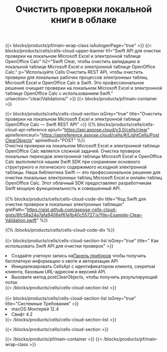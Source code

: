 ﻿---
title:  Очистить проверки локальной книги в облаке
description:  Облачные API и SDK для очистки проверок на Microsoft Excel и OpenOffice Calc. Четкие проверки локальных электронных таблиц с помощью облака Cells API. SDK поддерживает различные языки разработки. Среди них Android, C#, Go, Java, NodeJS, Perl, PHP, Python, Ruby и swift.
url: /ru/swift/clear/validations/
---
{{< blocks/products/pf/main-wrap-class isAutogenPage="true" >}}
{{< blocks/products/cells/cells-cloud-upper-banner h1="Swift API для очистки проверки на локальном Microsoft Excel и электронной таблице OpenOffice Calc" h2="Swift Clear, чтобы очистить валидацию в локальной таблице Microsoft Excel и электронной таблице OpenOffice Calc." p="Используйте Cells Очистить REST API, чтобы очистить проверки для локальных рабочих процессов электронных таблиц Microsoft Excel и OpenOffice Calc в Swift. Это профессиональное решение очищает проверки на локальном Microsoft Excel и электронной таблице OpenOffice Calc с использованием Swift." urlsection="clear/Validations/" >}}
{{< blocks/products/pf/main-container >}}

{{< blocks/products/cells/cells-cloud-section isGrey="true" title="Очистить проверки на локальном Microsoft Excel и электронной таблице OpenOffice Calc — Swift REST API" >}}
{{% blocks/products/cells/cells-cloud-api-reference apiurl="https://api.aspose.cloud/v3.0/cells/clear" apireferenceurl="https://apireference.aspose.cloud/cells/#/LightCells/PostClearObjects" apimethod="POST" %}}
<br/>
Очистка проверки на локальном Microsoft Excel и электронной таблице OpenOffice Calc является сложной задачей. Очистка проверок локальных переходов электронной таблицы Microsoft Excel и OpenOffice Calc выполняется нашим Swift SDK при сохранении основного структурного и логического содержимого исходной электронной таблицы. Наша библиотека Swift — это профессиональное решение для очистки локальных электронных таблиц Microsoft Excel и онлайн-таблиц OpenOffice Calc. Этот облачный SDK предоставляет разработчикам Swift мощную функциональность и совершенный API.
<br/>
<br/>
{{% blocks/products/cells/cells-cloud-code-div title="Код Swift для очистки проверок в локальных электронных таблицах" gistPath="https://gist.github.com/aspose-cells-cloud-gists/8fc58a24a7afa9406ef61e1b40c55727.js?file=Example-Clear-Validation.swift" %}}
  
{{% /blocks/products/cells/cells-cloud-code-div %}}
<br/>
<br/>
{{< blocks/products/cells/cells-cloud-section-list isGrey="true" title=" Как использовать Swift API для очистки проверок" >}}
<li> Создайте учетную запись на<a href="https://dashboard.aspose.cloud/">Панель приборов</a> чтобы получить бесплатную информацию о квоте и авторизации API</li>
<li>Инициализировать CellsApi с идентификатором клиента, секретом клиента, базовым URL-адресом и версией API.</li>
<li>Вызовите метод postClearObjects, чтобы получить результирующий поток</li>
{{< /blocks/products/cells/cells-cloud-section-list >}}
<br/>
<br/>
{{< blocks/products/cells/cells-cloud-section-list isGrey="true" title="Системные Требования" >}}
<li>macOS Монтерей 12.4</li>
<li>Свифт 4.2</li>
{{< /blocks/products/cells/cells-cloud-section-list >}}

{{< /blocks/products/cells/cells-cloud-section >}}

{{< /blocks/products/pf/main-container >}}
{{< /blocks/products/pf/main-wrap-class >}}
